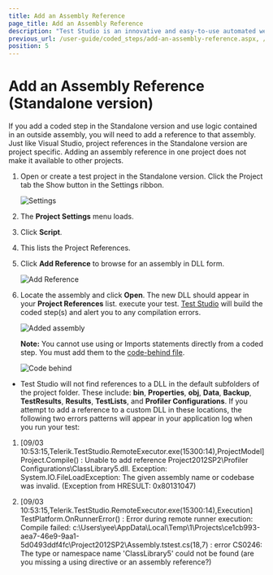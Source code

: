 ```yaml
---
title: Add an Assembly Reference
page_title: Add an Assembly Reference
description: "Test Studio is an innovative and easy-to-use automated web, WPF and load testing solution. Test Studio tests support essential technologies like ASP.NET AJAX, Silverlight, PHP and MVC. HTML5, Testing framework, functional testing, performance testing, load testing, exploratory testing, manual testing."
previous_url: /user-guide/coded_steps/add-an-assembly-reference.aspx, /user-guide/coded_steps/add-an-assembly-reference, /advanced-topics/coded-steps/add-assembly-reference
position: 5
---
```

# Add an Assembly Reference (Standalone version) #

If you add a coded step in the Standalone version and use logic contained in an outside assembly, you will need to add a reference to that assembly. Just like Visual Studio, project references in the Standalone version are project specific. Adding an assembly reference in one project does not make it available to other projects.

1. Open or create a test project in the Standalone version. Click the Project tab the Show button in the Settings ribbon.

	![Settings][1]

2. The **Project Settings** menu loads.

3. Click **Script**.

4. This lists the Project References.

5. Click **Add Reference** to browse for an assembly in DLL form.

	![Add Reference][2]

6. Locate the assembly and click **Open**. The new DLL should appear in your **Project References** list. execute your test. <a href="http://www.telerik.com/teststudio" target="_blank">Test Studio</a> will build the coded step(s) and alert you to any compilation errors.

	![Added assembly][3]

	**Note:** You cannot use using or Imports statements directly from a coded step. You must add them to the <a href="/features/coded-steps/code-behind-file" target="_blank">code-behind file</a>.

	![Code behind][5]

* Test Studio will not find references to a DLL in the default subfolders of the project folder. These include: **bin**, **Properties**, **obj**, **Data**, **Backup**, **TestResults**, **Results**, **TestLists**, and **Profiler Configurations**. If you attempt to add a reference to a custom DLL in these locations, the following two errors patterns will appear in your application log when you run your test:

1. [09/03 10:53:15,Telerik.TestStudio.RemoteExecutor.exe(15300:14),ProjectModel] Project.Compile() : Unable to add reference Project2012SP2\Profiler Configurations\ClassLibrary5.dll.
Exception: System.IO.FileLoadException: The given assembly name or codebase was invalid. (Exception from HRESULT: 0x80131047)

2. [09/03 10:53:15,Telerik.TestStudio.RemoteExecutor.exe(15300:14),Execution] TestPlatform.OnRunnerError() : Error during remote runner execution: Compile failed: c:\Users\yee\AppData\Local\Temp\1\Projects\ce1cb993-aea7-46e9-9aa1-5d0493ddf4fc\Project2012SP2\Assembly.tstest.cs(18,7) : error CS0246: The type or namespace name 'ClassLibrary5' could not be found (are you missing a using directive or an assembly reference?)

[1]: /img/advanced-topics/coded-steps/add-assembly-reference/fig1.png
[2]: /img/advanced-topics/coded-steps/add-assembly-reference/fig2.png
[3]: /img/advanced-topics/coded-steps/add-assembly-reference/fig3.png
[4]: /img/advanced-topics/coded-steps/add-assembly-reference/fig4.png
[5]: /img/advanced-topics/coded-steps/add-assembly-reference/fig5.png